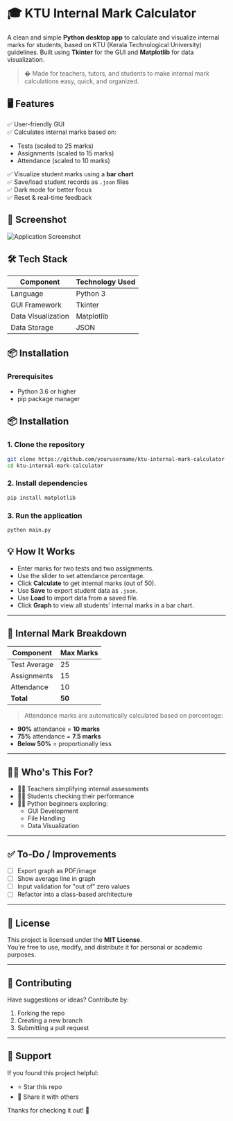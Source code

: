 # 🎓 KTU Internal Mark Calculator

A clean and simple **Python desktop app** to calculate and visualize internal marks for students, based on KTU (Kerala Technological University) guidelines. Built using **Tkinter** for the GUI and **Matplotlib** for data visualization.

> � Made for teachers, tutors, and students to make internal mark calculations easy, quick, and organized.

## 🖥️ Features

✅ User-friendly GUI  
✅ Calculates internal marks based on:
- Tests (scaled to 25 marks)
- Assignments (scaled to 15 marks)
- Attendance (scaled to 10 marks)

✅ Visualize student marks using a **bar chart**  
✅ Save/load student records as `.json` files  
✅ Dark mode for better focus  
✅ Reset & real-time feedback  

## 📸 Screenshot

![Application Screenshot](https://github.com/user-attachments/assets/b5124eaa-10fc-4587-afcb-2b53257c0ba4)

## 🛠️ Tech Stack

| Component       | Technology Used |
|----------------|----------------|
| Language       | Python 3       |
| GUI Framework  | Tkinter        |
| Data Visualization | Matplotlib  |
| Data Storage   | JSON           |

## 📦 Installation

### Prerequisites
- Python 3.6 or higher
- pip package manager

## 📦 Installation

### 1. Clone the repository

```bash
git clone https://github.com/yourusername/ktu-internal-mark-calculator.git
cd ktu-internal-mark-calculator
```
### 2. Install dependencies
```bash
pip install matplotlib
```
### 3. Run the application
```bash
python main.py
```
## 💡 How It Works

- Enter marks for two tests and two assignments.  
- Use the slider to set attendance percentage.  
- Click **Calculate** to get internal marks (out of 50).  
- Use **Save** to export student data as `.json`.  
- Use **Load** to import data from a saved file.  
- Click **Graph** to view all students' internal marks in a bar chart.

---

## 🔐 Internal Mark Breakdown

| Component      | Max Marks |
|----------------|-----------|
| Test Average   | 25        |
| Assignments    | 15        |
| Attendance     | 10        |
| **Total**      | **50**    |

> Attendance marks are automatically calculated based on percentage:

- **90%** attendance = **10 marks**  
- **75%** attendance = **7.5 marks**  
- **Below 50%** = proportionally less

---

## 🙋‍♂️ Who's This For?

- 🧑‍🏫 Teachers simplifying internal assessments  
- 👨‍🎓 Students checking their performance  
- 👨‍💻 Python beginners exploring:
  - GUI Development  
  - File Handling  
  - Data Visualization  

---

## ✅ To-Do / Improvements

- [ ] Export graph as PDF/image  
- [ ] Show average line in graph  
- [ ] Input validation for "out of" zero values  
- [ ] Refactor into a class-based architecture  

---

## 📜 License

This project is licensed under the **MIT License**.  
You’re free to use, modify, and distribute it for personal or academic purposes.

---

## 🤝 Contributing

Have suggestions or ideas? Contribute by:

1. Forking the repo  
2. Creating a new branch  
3. Submitting a pull request

---

## 🙌 Support

If you found this project helpful:

- ⭐ Star this repo  
- 📢 Share it with others  

Thanks for checking it out! 💙

